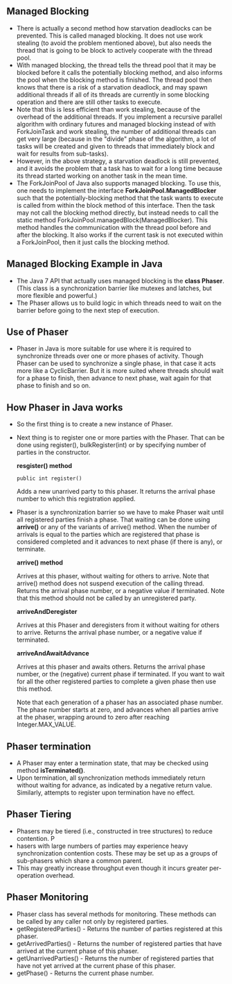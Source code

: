 ## Managed Blocking
* There is actually a second method how starvation deadlocks can be prevented. This is called managed blocking. It does not use work stealing (to avoid the problem mentioned above), but also needs the thread that is going to be block to actively cooperate with the thread pool.
* With managed blocking, the thread tells the thread pool that it may be blocked before it calls the potentially blocking method, and also informs the pool when the blocking method is finished. The thread pool then knows that there is a risk of a starvation deadlock, and may spawn additional threads if all of its threads are currently in some blocking operation and there are still other tasks to execute.
* Note that this is less efficient than work stealing, because of the overhead of the additional threads. If you implement a recursive parallel algorithm with ordinary futures and managed blocking instead of with ForkJoinTask and work stealing, the number of additional threads can get very large (because in the "divide" phase of the algorithm, a lot of tasks will be created and given to threads that immediately block and wait for results from sub-tasks).
* However, in the above strategy, a starvation deadlock is still prevented, and it avoids the problem that a task has to wait for a long time because its thread started working on another task in the mean time.
* The ForkJoinPool of Java also supports managed blocking. To use this, one needs to implement the interface **ForkJoinPool.ManagedBlocker** such that the potentially-blocking method that the task wants to execute is called from within the block method of this interface. Then the task may not call the blocking method directly, but instead needs to call the static method ForkJoinPool.managedBlock(ManagedBlocker). This method handles the communication with the thread pool before and after the blocking.
It also works if the current task is not executed within a ForkJoinPool, then it just calls the blocking method.

## Managed Blocking Example in Java
* The Java 7 API that actually uses managed blocking is the **class Phaser**. (This class is a synchronization barrier like mutexes and latches, but more flexible and powerful.)
* The Phaser allows us to build logic in which threads need to wait on the barrier before going to the next step of execution.

## Use of Phaser
* Phaser in Java is more suitable for use where it is required to synchronize threads over one or more phases of activity.
Though Phaser can be used to synchronize a single phase, in that case it acts more like a CyclicBarrier.
But it is more suited where threads should wait for a phase to finish, then advance to next phase, wait again for that phase to finish and so on.

## How Phaser in Java works
* So the first thing is to create a new instance of Phaser.
* Next thing is to register one or more parties with the Phaser. That can be done using register(), bulkRegister(int) or by specifying number of parties in the constructor.

  **resgister() method**

  ```public int register()```

  Adds a new unarrived party to this phaser. It returns the arrival phase number to which this registration applied.

* Phaser is a synchronization barrier so we have to make Phaser wait until all registered parties finish a phase. That waiting can be done using **arrive()** or any of the variants of arrive() method. When the number of arrivals is equal to the parties which are registered that phase is considered completed and it advances to next phase (if there is any), or terminate.

  **arrive() method**

  Arrives at this phaser, without waiting for others to arrive. Note that arrive() method does not suspend execution of the calling thread. Returns the arrival phase number, or a negative value if terminated. Note that this method should not be called by an unregistered party.

  **arriveAndDeregister**

  Arrives at this Phaser and deregisters from it without waiting for others to arrive. Returns the arrival phase number, or a negative value if terminated.

  **arriveAndAwaitAdvance**

  Arrives at this phaser and awaits others. Returns the arrival phase number, or the (negative) current phase if terminated. If you want to wait for all the other registered parties to complete a given phase then use this method.

  Note that each generation of a phaser has an associated phase number. The phase number starts at zero, and advances when all parties arrive at the phaser, wrapping around to zero after reaching Integer.MAX_VALUE.

## Phaser termination
* A Phaser may enter a termination state, that may be checked using method **isTerminated()**.
* Upon termination, all synchronization methods immediately return without waiting for advance, as indicated by a negative return value. Similarly, attempts to register upon termination have no effect.

## Phaser Tiering
* Phasers may be tiered (i.e., constructed in tree structures) to reduce contention. P
* hasers with large numbers of parties may experience heavy synchronization contention costs. These may be set up as a groups of sub-phasers which share a common parent. 
* This may greatly increase throughput even though it incurs greater per-operation overhead.

## Phaser Monitoring
* Phaser class has several methods for monitoring. These methods can be called by any caller not only by registered parties.
* getRegisteredParties() - Returns the number of parties registered at this phaser.
* getArrivedParties() - Returns the number of registered parties that have arrived at the current phase of this phaser.
* getUnarrivedParties() - Returns the number of registered parties that have not yet arrived at the current phase of this phaser.
* getPhase() - Returns the current phase number.
